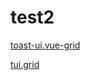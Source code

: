 # test2

[toast-ui.vue-grid](https://github.com/nhn/tui.grid/blob/master/packages/toast-ui.vue-grid/docs/getting-started.md)

[tui.grid](https://nhn.github.io/tui.grid/latest/)


<toastGrid2/>
   